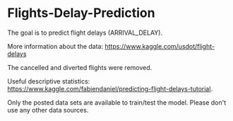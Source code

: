 # Flights-Delay-Prediction

The goal is to predict flight delays (ARRIVAL_DELAY).

More information about the data: https://www.kaggle.com/usdot/flight-delays

The cancelled and diverted flights were removed.

Useful descriptive statistics: https://www.kaggle.com/fabiendaniel/predicting-flight-delays-tutorial.

Only the posted data sets are available to train/test the model. Please don't use any other data sources.
